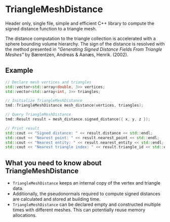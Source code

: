 # TriangleMeshDistance
Header only, single file, simple and efficient C++ library to compute the signed distance function to a triangle mesh.

The distance computation to the triangle collection is accelerated with a sphere bounding volume hierarchy. The sign of the distance is resolved with the method presented in *"Generating Signed Distance Fields From Triangle Meshes"* by Bærentzen, Andreas & Aanæs, Henrik. (2002).

## Example
```cpp
// Declare mesh vertices and triangles
std::vector<std::array<double, 3>> vertices;
std::vector<std::array<int, 3>> triangles;

// Initialize TriangleMeshDistance
tmd::TriangleMeshDistance mesh_distance(vertices, triangles);

// Query TriangleMeshDistance
tmd::Result result = mesh_distance.signed_distance({ x, y, z });

// Print result
std::cout << "Signed distance: " << result.distance << std::endl;
std::cout << "Nearest point: " << result.nearest_point << std::endl;
std::cout << "Nearest entity: " << result.nearest_entity << std::endl;
std::cout << "Nearest triangle index: " << result.triangle_id << std::endl;
```


## What you need to know about TriangleMeshDistance
- `TriangleMeshDistance` keeps an internal copy of the vertex and triangle data.
- Additionally, the pseudonormals required to compute signed distances are calculated and stored at building time.
- `TriangleMeshDistance` can be declared empty and constructed multiple times with different meshes. This can potentially reuse memory allocations.
